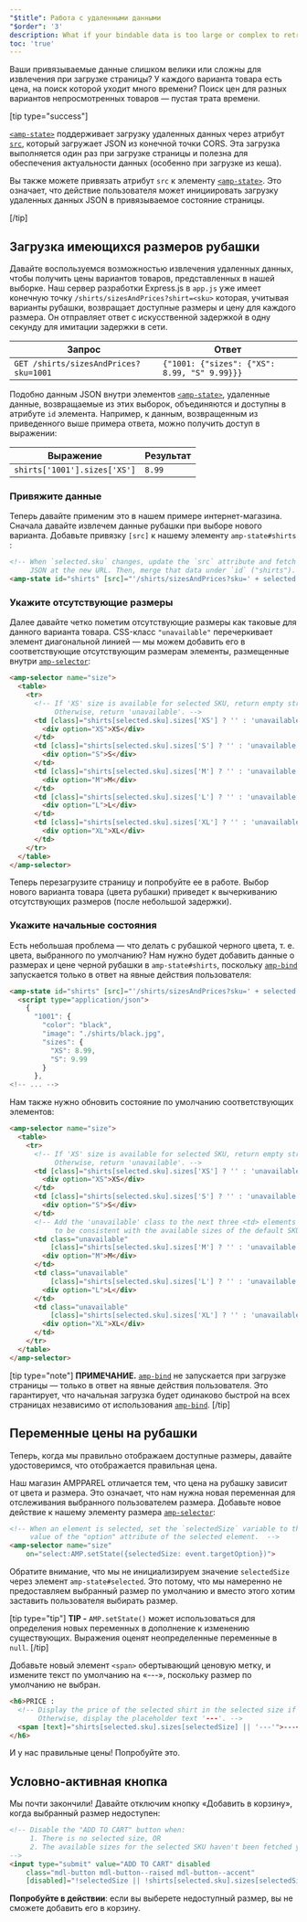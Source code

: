 ```yaml
---
"$title": Работа с удаленными данными
"$order": '3'
description: What if your bindable data is too large or complex to retrieve at page load? Or what if each SKU has a price that takes a ...
toc: 'true'
---
```


Ваши привязываемые данные слишком велики или сложны для извлечения при загрузке страницы? У каждого варианта товара есть цена, на поиск которой уходит много времени? Поиск цен для разных вариантов непросмотренных товаров — пустая трата времени.

[tip type="success"]

[`<amp-state>`](../../../../documentation/components/reference/amp-bind.md#state) поддерживает загрузку удаленных данных через атрибут [`src`](../../../../documentation/components/reference/amp-bind.md#attributes), который загружает JSON из конечной точки CORS. Эта загрузка выполняется один раз при загрузке страницы и полезна для обеспечения актуальности данных (особенно при загрузке из кеша).

Вы также можете привязать атрибут `src` к элементу [`<amp-state>`](../../../../documentation/components/reference/amp-bind.md#state). Это означает, что действие пользователя может инициировать загрузку удаленных данных JSON в привязываемое состояние страницы.

[/tip]

## Загрузка имеющихся размеров рубашки

Давайте воспользуемся возможностью извлечения удаленных данных, чтобы получить цены вариантов товаров, представленных в нашей выборке. Наш сервер разработки Express.js в `app.js` уже имеет конечную точку `/shirts/sizesAndPrices?shirt=<sku>` которая, учитывая варианты рубашки, возвращает доступные размеры и цену для каждого размера. Он отправляет ответ с искусственной задержкой в одну секунду для имитации задержки в сети.

Запрос | Ответ
--- | ---
`GET /shirts/sizesAndPrices?sku=1001` | `{"1001: {"sizes": {"XS": 8.99, "S" 9.99}}}`

Подобно данным JSON внутри элементов [`<amp-state>`](../../../../documentation/components/reference/amp-bind.md#state), удаленные данные, возвращаемые из этих выборок, объединяются и доступны в атрибуте `id` элемента. Например, к данным, возвращенным из приведенного выше примера ответа, можно получить доступ в выражении:

Выражение | Результат
--- | ---
`shirts['1001'].sizes['XS']` | `8.99`

### Привяжите данные

Теперь давайте применим это в нашем примере интернет-магазина. Сначала давайте извлечем данные рубашки при выборе нового варианта. Добавьте привязку `[src]` к нашему элементу `amp-state#shirts` :

```html
<!-- When `selected.sku` changes, update the `src` attribute and fetch
     JSON at the new URL. Then, merge that data under `id` ("shirts"). -->
<amp-state id="shirts" [src]="'/shirts/sizesAndPrices?sku=' + selected.sku">
```

### Укажите отсутствующие размеры

Далее давайте четко пометим отсутствующие размеры как таковые для данного варианта товара. CSS-класс `"unavailable"` перечеркивает элемент диагональной линией — мы можем добавить его в соответствующие отсутствующим размерам элементы, размещенные внутри [`amp-selector`](../../../../documentation/components/reference/amp-selector.md):

```html
<amp-selector name="size">
  <table>
    <tr>
      <!-- If 'XS' size is available for selected SKU, return empty string.
           Otherwise, return 'unavailable'. -->
      <td [class]="shirts[selected.sku].sizes['XS'] ? '' : 'unavailable'">
        <div option="XS">XS</div>
      </td>
      <td [class]="shirts[selected.sku].sizes['S'] ? '' : 'unavailable'">
        <div option="S">S</div>
      </td>
      <td [class]="shirts[selected.sku].sizes['M'] ? '' : 'unavailable'">
        <div option="M">M</div>
      </td>
      <td [class]="shirts[selected.sku].sizes['L'] ? '' : 'unavailable'">
        <div option="L">L</div>
      </td>
      <td [class]="shirts[selected.sku].sizes['XL'] ? '' : 'unavailable'">
        <div option="XL">XL</div>
      </td>
    </tr>
  </table>
</amp-selector>
```

Теперь перезагрузите страницу и попробуйте ее в работе. Выбор нового варианта товара (цвета рубашки) приведет к вычеркиванию отсутствующих размеров (после небольшой задержки).

### Укажите начальные состояния

Есть небольшая проблема — что делать с рубашкой черного цвета, т. е. цвета, выбранного по умолчанию? Нам нужно будет добавить данные о размерах и цене черной рубашки в `amp-state#shirts`, поскольку [`amp-bind`](../../../../documentation/components/reference/amp-bind.md) запускается только в ответ на явные действия пользователя:

```html
<amp-state id="shirts" [src]="'/shirts/sizesAndPrices?sku=' + selected.sku">
  <script type="application/json">
    {
      "1001": {
        "color": "black",
        "image": "./shirts/black.jpg",
        "sizes": {
          "XS": 8.99,
          "S": 9.99
        }
      },
<!-- ... -->
```

Нам также нужно обновить состояние по умолчанию соответствующих элементов:

```html
<amp-selector name="size">
  <table>
    <tr>
      <!-- If 'XS' size is available for selected SKU, return empty string.
           Otherwise, return 'unavailable'. -->
      <td [class]="shirts[selected.sku].sizes['XS'] ? '' : 'unavailable'">
        <div option="XS">XS</div>
      </td>
      <td [class]="shirts[selected.sku].sizes['S'] ? '' : 'unavailable'">
        <div option="S">S</div>
      </td>
      <!-- Add the 'unavailable' class to the next three <td> elements
           to be consistent with the available sizes of the default SKU. -->
      <td class="unavailable"
          [class]="shirts[selected.sku].sizes['M'] ? '' : 'unavailable'">
        <div option="M">M</div>
      </td>
      <td class="unavailable"
          [class]="shirts[selected.sku].sizes['L'] ? '' : 'unavailable'">
        <div option="L">L</div>
      </td>
      <td class="unavailable"
          [class]="shirts[selected.sku].sizes['XL'] ? '' : 'unavailable'">
        <div option="XL">XL</div>
      </td>
    </tr>
  </table>
</amp-selector>
```

[tip type="note"] **ПРИМЕЧАНИЕ.** [`amp-bind`](../../../../documentation/components/reference/amp-bind.md) не запускается при загрузке страницы — только в ответ на явные действия пользователя. Это гарантирует, что начальная загрузка будет одинаково быстрой на всех страницах независимо от использования [`amp-bind`](../../../../documentation/components/reference/amp-bind.md). [/tip]

## Переменные цены на рубашки

Теперь, когда мы правильно отображаем доступные размеры, давайте удостоверимся, что отображается правильная цена.

Наш магазин AMPPAREL отличается тем, что цена на рубашку зависит от цвета и размера. Это означает, что нам нужна новая переменная для отслеживания выбранного пользователем размера. Добавьте новое действие к нашему элементу размера [`amp-selector`](../../../../documentation/components/reference/amp-selector.md):

```html
<!-- When an element is selected, set the `selectedSize` variable to the
     value of the "option" attribute of the selected element.  -->
<amp-selector name="size"
    on="select:AMP.setState({selectedSize: event.targetOption})">
```

Обратите внимание, что мы не инициализируем значение `selectedSize` через элемент `amp-state#selected`. Это потому, что мы намеренно не предоставляем выбранный размер по умолчанию и вместо этого хотим заставить пользователя выбирать размер.

[tip type="tip"] **TIP -** `AMP.setState()` может использоваться для определения новых переменных в дополнение к изменению существующих. Выражения оценят неопределенные переменные в `null`. [/tip]

Добавьте новый элемент `<span>` обертывающий ценовую метку, и измените текст по умолчанию на «---», поскольку размер по умолчанию не выбран.

```html
<h6>PRICE :
  <!-- Display the price of the selected shirt in the selected size if available.
       Otherwise, display the placeholder text '---'. -->
  <span [text]="shirts[selected.sku].sizes[selectedSize] || '---'">---</span>
</h6>
```

И у нас правильные цены! Попробуйте это.

## Условно-активная кнопка

Мы почти закончили! Давайте отключим кнопку «Добавить в корзину», когда выбранный размер недоступен:

```html
<!-- Disable the "ADD TO CART" button when:
     1. There is no selected size, OR
     2. The available sizes for the selected SKU haven't been fetched yet
-->
<input type="submit" value="ADD TO CART" disabled
    class="mdl-button mdl-button--raised mdl-button--accent"
    [disabled]="!selectedSize || !shirts[selected.sku].sizes[selectedSize]">
```

**Попробуйте в действии**: если вы выберете недоступный размер, вы не сможете добавить его в корзину.
